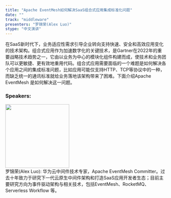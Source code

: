 ```yaml
---
title: "Apache EventMesh如何解决SaaS组合式应用集成标准化问题"
date: "" 
track: "middleware"
presenters: "罗锦荣(Alex Luo)"
stype: "中文演讲"
---
```

在SaaS新时代下，业务适应性需求引导企业转向支持快速、安全和高效应用变化的技术架构。组合式应用作为加速数字化的关键技术，是Gartner在2022年的重要战略技术趋势之一，它由以业务为中心的模块化组件构建而成，使技术和业务团队可以更敏捷、更有效地重用代码。组合式应用需要面临的一个难题是如何解决各个应用之间的集成标准问题，比如应用可能仅支持HTTP、TCP等协议中的一种，而缺乏统一的通讯标准就给业务落地该架构带来了困难。下面介绍Apache EventMesh 是如何解决这一问题。
 ### Speakers: 
 <img src="images/speaker/1008.png" width="200" /><br>罗锦荣(Alex Luo): 华为云中间件技术专家，Apache EventMesh Committer。过去十年致力于研究下一代云原生中间件架构和打造SaaS应用开发者生态；目前主要研究方向为事件驱动架构与相关技术，包括EventMesh、RocketMQ、Serverless Workflow 等。

 
